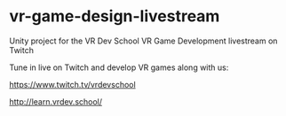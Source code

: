 # vr-game-design-livestream

Unity project for the VR Dev School VR Game Development livestream on Twitch 

Tune in live on Twitch and develop VR games along with us:

https://www.twitch.tv/vrdevschool

http://learn.vrdev.school/
